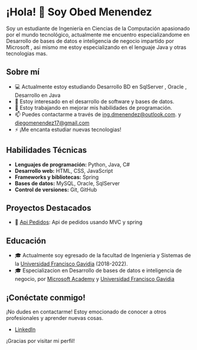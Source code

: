 ###	
# ¡Hola! 👋 Soy Obed Menendez

Soy un estudiante de Ingeniería en Ciencias de la Computación apasionado por el mundo tecnológico, actualmente me encuentro especializandome en Desarrollo de bases de datos e inteligencia de negocio impartido por Microsoft , asi mismo me estoy especializando en el lenguaje Java y otras tecnologias mas.

## Sobre mí

- 💻 Actualmente estoy estudiando Desarrollo BD en SqlServer , Oracle , Desarrollo en Java
- 🌱 Estoy interesado en el desarrollo de software y bases de datos.
- 🔭 Estoy trabajando en mejorar mis habilidades de programación.
- 📫 Puedes contactarme a través de [ing.dmenendez@outlook.com](mailto:ing.dmenendez@outlook.com). y [diegomenendez17@gmail.com](mailto:diegomenendez17@gmail.com)
- ⚡  ¡Me encanta estudiar nuevas tecnologias!

## Habilidades Técnicas

- **Lenguajes de programación:** Python, Java, C#
- **Desarrollo web:** HTML, CSS, JavaScript
- **Frameworks y bibliotecas:** Spring
- **Bases de datos:** MySQL, Oracle, SqlServer
- **Control de versiones:** Git, GitHub

## Proyectos Destacados

- 🤖 [Api Pedidos](https://www.github.com/ObedMP/ApiRestPedidos): Api de pedidos usando MVC y spring


## Educación

- 🎓 Actualmente soy egresado de la facultad de Ingenieria y Sistemas de la [Universidad Francisco Gavidia](https://www.ufg.edu.sv/) (2018-2022).
- 🎓 Especializacion en Desarrollo de bases de datos e inteligencia de negocio, por [Microsoft Academy](https://www.microsoft.com/es-es/education) y [Universidad Francisco Gavidia](https://www.ufg.edu.sv/)

## ¡Conéctate conmigo!

¡No dudes en contactarme! Estoy emocionado de conocer a otros profesionales y aprender nuevas cosas.

- [LinkedIn](https://www.linkedin.com/in/obedmenendez)

¡Gracias por visitar mi perfil!
